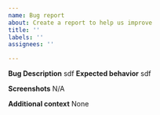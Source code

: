 ```yaml
---
name: Bug report
about: Create a report to help us improve
title: ''
labels: ''
assignees: ''

---
```


**Bug Description**  <!-- A clear and concise description of what the bug is. -->
sdf
**Expected behavior**  <!-- A clear and concise description of 
                                                what you expected to happen.        -->
sdf

**Screenshots**  <!-- If applicable, delete 'N/A' and add screenshots to help explain your problem. -->
N/A





**Additional context**  <!-- If applicable, delete 'None' and add any other context about the problem here. -->
None
